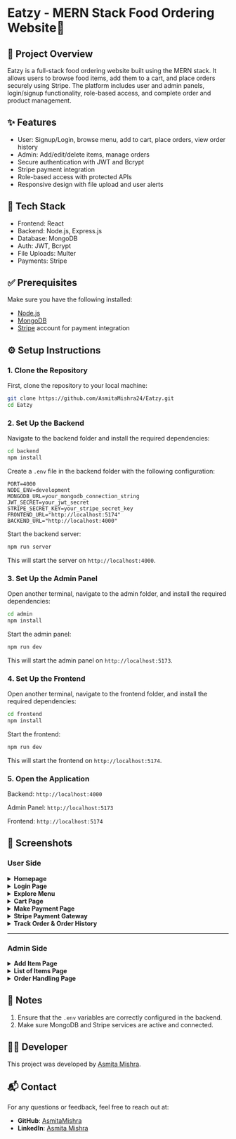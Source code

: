 # Eatzy - MERN Stack Food Ordering Website🍕

## 📝 Project Overview

Eatzy is a full-stack food ordering website built using the MERN stack. It allows users to browse food items, add them to a cart, and place orders securely using Stripe. The platform includes user and admin panels, login/signup functionality, role-based access, and complete order and product management.

## ✨ Features

- User: Signup/Login, browse menu, add to cart, place orders, view order history
- Admin: Add/edit/delete items, manage orders
- Secure authentication with JWT and Bcrypt
- Stripe payment integration
- Role-based access with protected APIs
- Responsive design with file upload and user alerts

## 🧰 Tech Stack

- Frontend: React  
- Backend: Node.js, Express.js  
- Database: MongoDB  
- Auth: JWT, Bcrypt  
- File Uploads: Multer  
- Payments: Stripe

## ✅ Prerequisites
Make sure you have the following installed:
- [Node.js](https://nodejs.org/)
- [MongoDB](https://www.mongodb.com/)
- [Stripe](https://stripe.com/docs/keys) account for payment integration

## ⚙️ Setup Instructions

### 1. Clone the Repository
First, clone the repository to your local machine:
```bash
git clone https://github.com/AsmitaMishra24/Eatzy.git
cd Eatzy
```

### 2. Set Up the Backend
Navigate to the backend folder and install the required dependencies:
```bash
cd backend
npm install
```

Create a ```.env``` file in the backend folder with the following configuration:
```.env
PORT=4000
NODE_ENV=development
MONGODB_URL=your_mongodb_connection_string
JWT_SECRET=your_jwt_secret
STRIPE_SECRET_KEY=your_stripe_secret_key
FRONTEND_URL="http://localhost:5174"
BACKEND_URL="http://localhost:4000"
```

Start the backend server:
```bash
npm run server
```
This will start the server on ```http://localhost:4000```.


### 3. Set Up the Admin Panel
Open another terminal, navigate to the admin folder, and install the required dependencies:
```bash
cd admin
npm install
```

Start the admin panel:
```bash
npm run dev
```

This will start the admin panel on ```http://localhost:5173```.

### 4. Set Up the Frontend
Open another terminal, navigate to the frontend folder, and install the required dependencies:
```bash
cd frontend
npm install
```

Start the frontend:
```bash
npm run dev
```

This will start the frontend on ```http://localhost:5174```.

### 5. Open the Application

Backend: ```http://localhost:4000```

Admin Panel: ```http://localhost:5173```

Frontend: ```http://localhost:5174```

## 📸 Screenshots

### User Side

<details> <summary><strong>Homepage</strong></summary> <img src="https://github.com/user-attachments/assets/3a19b45a-b501-4d36-a768-69145ae4f888"/> </details> 
<details> <summary><strong>Login Page</strong></summary> <img src="https://github.com/user-attachments/assets/2bc2970d-e2a0-4e09-b39d-132d6959f079"/> </details> 
<details> <summary><strong>Explore Menu</strong></summary> <img src="https://github.com/user-attachments/assets/6de90521-89fc-452b-8e9c-0bed795a3693"/> </details> 
<details> <summary><strong>Cart Page</strong></summary> <img src="https://github.com/user-attachments/assets/516c7292-150c-4bcb-8f72-8d4b1634f285"/> </details> 
<details> <summary><strong>Make Payment Page</strong></summary> <img src="https://github.com/user-attachments/assets/9f5e273e-7fde-43b3-ba3d-6bd3a79a8cde"/> </details> 
<details> <summary><strong>Stripe Payment Gateway</strong></summary> <img src="https://github.com/user-attachments/assets/7ca90bcd-d065-4e64-a524-929c6bb265e9"/> </details> 
<details> <summary><strong>Track Order & Order History</strong></summary> <img src="https://github.com/user-attachments/assets/95926a2b-8758-42fd-9923-a0fcb54e035a"/> </details>

---

### Admin Side

<details> <summary><strong>Add Item Page</strong></summary> <img src="https://github.com/user-attachments/assets/46f48ffc-a53d-43c2-aa31-ad51290f1a86"/> </details> 
<details> <summary><strong>List of Items Page</strong></summary> <img src="https://github.com/user-attachments/assets/460c7c27-444e-43d3-958b-aa8158342016"/> </details> 
<details> <summary><strong>Order Handling Page</strong></summary> <img src="https://github.com/user-attachments/assets/ec4a186f-9485-4c76-82e1-f8a47537027a"/> </details>
  
## 📝 Notes

1. Ensure that the `.env` variables are correctly configured in the backend.
2. Make sure MongoDB and Stripe services are active and connected.

## 👩‍💻 Developer

This project was developed by [Asmita Mishra](https://github.com/AsmitaMishra24).

## 📬 Contact

For any questions or feedback, feel free to reach out at:
- **GitHub**: [AsmitaMishra](https://github.com/AsmitaMishra24)
- **LinkedIn**: [Asmita Mishra](https://www.linkedin.com/in/asmitamishra1/)
